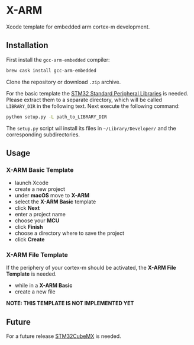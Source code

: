 # X-ARM
Xcode template for embedded arm cortex-m development.

## Installation

First install the `gcc-arm-embedded` compiler:

```bash
brew cask install gcc-arm-embedded
```

Clone the repository or download `.zip` archive. 

For the basic template the [STM32 Standard Peripheral Libraries](https://www.st.com/en/embedded-software/stm32-standard-peripheral-libraries.html?querycriteria=productId=LN1939) is needed. Please extract them to a separate directory, which will be called `LIBRARY_DIR` in the following text. 
Next execute the following command:

```bash
python setup.py -L path_to_LIBRARY_DIR
```

The `setup.py` script wil install its files in `~/Library/Developer/` and the corresponding subdirectories.

## Usage

### X-ARM Basic Template

* launch Xcode
* create a new project
* under **macOS** move to **X-ARM**
* select the **X-ARM Basic** template
* click **Next**
* enter a project name 
* choose your **MCU**
* click **Finish**
* choose a directory where to save the project
* click **Create**

### X-ARM File Template

If the periphery of your cortex-m should be activated, the **X-ARM File Template** is needed. 

* while in a **X-ARM Basic**
* create a new file

**NOTE: THIS TEMPLATE IS NOT IMPLEMENTED YET**

## Future

For a future release [STM32CubeMX](https://www.st.com/content/st_com/en/products/development-tools/software-development-tools/stm32-software-development-tools/stm32-configurators-and-code-generators/stm32cubemx.html?dl=WsUg5BCPxrokFsK%2BpOHSVA%3D%3D%2CmQRYt8yKNxo%2FwAoONeoLKfw9w830P%2F7Wjgxx%2FiYethdUjXTYLxDF1iIhKXe7FBlPnTz8rQJ8ymZ%2BRrIEsapA2JbwEXnxeJp%2FIgA1feBEU0D9qR0Mv077yAHN6IJDLaueXW5qtn4sU02LRLjt5DpeYRlNRwqaSWmmtqleJG6bXVXPF7JDwzQPKJHxkSoUsWcLAs2ej7imqid4nsEe0biSwQ15iiTTmpSHr4hWHGawiM94dER%2Bn3l%2BjpOHqsU5k7q95L2eqmyL2cnj0snCSgylOL6%2Fmn7qwwsIEZkDsXIS3F2IJRmbNZweji23xNJlHHINknlrhtw4p9bLAi5cri5J%2FQ%3D%3D)  is needed.

